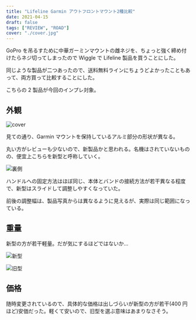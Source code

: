 ```yaml
---
title: "Lifeline Garmin アウトフロントマウント2種比較"
date: 2021-04-15
draft: false
tags: ["REVIEW", "ROAD"]
cover: "./cover.jpg"
---
```


GoPro を吊るすために中華ガーミンマウントの雌ネジを、ちょっと強く締め付けたらネジ切ってしまったので Wiggle で Lifeline 製品を買うことにした。

同じような製品が二つあったので、送料無料ラインにちょうどよかったこともあって、両方買って比較することにした。

こちらの 2 製品が今回のインプレ対象。

<LinkBox url="https://www.wiggle.jp/lifeline-アウトフロント-gps-コンピューター-アクションカメラマウント付き-" linkurl="https://ck.jp.ap.valuecommerce.com/servlet/referral?sid=3171302&pid=886932159&vc_url=https%3A%2F%2Fwww.wiggle.jp%2Flifeline-garmin-edge-gopro-%25E5%25B0%2582%25E7%2594%25A8%25E3%2583%258F%25E3%2583%25B3%25E3%2583%2589%25E3%2583%25AB%25E3%2583%2590%25E3%2583%25BC%25E3%2583%259E%25E3%2582%25A6%25E3%2583%25B3%25E3%2583%2588%3Fsku%3D5360743673%26utm_source%3Dvaluecommerce%26utm_medium%3Daffiliates%26utm_campaign%3Daffiliate-website" />

<LinkBox url="https://www.wiggle.jp/lifeline-garmin-edge-gopro-%E5%B0%82%E7%94%A8%E3%83%8F%E3%83%B3%E3%83%89%E3%83%AB%E3%83%90%E3%83%BC%E3%83%9E%E3%82%A6%E3%83%B3%E3%83%88?sku=5360743673" linkurl="https://ck.jp.ap.valuecommerce.com/servlet/referral?sid=3171302&pid=886932159&vc_url=https%3A%2F%2Fwww.wiggle.jp%2Fendura-singletrack-%25E3%2582%25B7%25E3%2583%25B3%25E3%2582%25AC%25E3%2583%25BC%25E3%2583%2589%25E3%2582%25BD%25E3%2583%2583%25E3%2582%25AF%25E3%2582%25B9%3Futm_source%3Dvaluecommerce%26utm_medium%3Daffiliates%26utm_campaign%3Daffiliate-website" />

## 外観

![cover](./cover.jpg)

見ての通り、Garmin マウントを保持しているアルミ部分の形状が異なる。

丸い方がレビューも少ないので、新製品かと思われる。名機はされていないものの、便宜上こちらを新型と呼称していく。

![裏側](./behind.jpg)

ハンドルへの固定方法はほぼ同じ、本体とバンドの接続方法が若干異なる程度で、新型はスライドして調整しやすくなっていた。

前後の調整幅は、製品写真からは異なるように見えるが、実際は同じ範囲になっている。

## 重量

新型の方が若干軽量。だが気にするほどではないか…

![新型](./weight_l.jpg)

![旧型](./weight_h.jpg)

## 価格

随時変更されているので、具体的な価格は出しづらいが新型の方が若干(400 円ほど)安価だった。軽くて安いので、旧型を選ぶ意味はあまりなさそう。

<LinkBox url="https://www.wiggle.jp/lifeline-garmin-edge-gopro-%E5%B0%82%E7%94%A8%E3%83%8F%E3%83%B3%E3%83%89%E3%83%AB%E3%83%90%E3%83%BC%E3%83%9E%E3%82%A6%E3%83%B3%E3%83%88?sku=5360743673" linkurl="https://ck.jp.ap.valuecommerce.com/servlet/referral?sid=3171302&pid=886932159&vc_url=https%3A%2F%2Fwww.wiggle.jp%2Fendura-singletrack-%25E3%2582%25B7%25E3%2583%25B3%25E3%2582%25AC%25E3%2583%25BC%25E3%2583%2589%25E3%2582%25BD%25E3%2583%2583%25E3%2582%25AF%25E3%2582%25B9%3Futm_source%3Dvaluecommerce%26utm_medium%3Daffiliates%26utm_campaign%3Daffiliate-website" />
